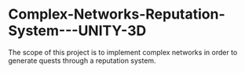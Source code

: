 # Complex-Networks-Reputation-System---UNITY-3D
The scope of this project is to implement complex networks in order to generate quests through a reputation system.
